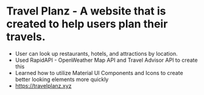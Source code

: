 # Travel Planz - A website that is created to help users plan their travels.

- User can look up restaurants, hotels, and attractions by location.
- Used RapidAPI - OpenWeather Map API and Travel Advisor API to create this
- Learned how to utilize Material UI Components and Icons to create better looking elements more quickly
- https://travelplanz.xyz
